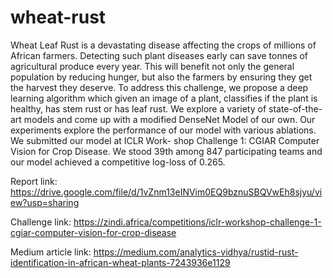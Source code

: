 # wheat-rust
Wheat Leaf Rust is a devastating disease affecting the crops of millions of African farmers. Detecting such plant diseases early can save tonnes of agricultural produce every year. This will benefit not only the general population by reducing hunger, but also the farmers by ensuring they get the harvest they deserve. To address this challenge, we propose a deep learning algorithm which given an image of a plant, classifies if the plant is healthy, has stem rust or has leaf rust. We explore a variety of state-of-the-art models and come up with a modified DenseNet Model of our own. Our experiments explore the performance of our model with various ablations. We submitted our model at ICLR Work- shop Challenge 1: CGIAR Computer Vision for Crop Disease. We stood 39th among 847 participating teams and our model achieved a competitive log-loss of 0.265.

Report link: https://drive.google.com/file/d/1vZnm13eINVim0EQ9bznuSBQVwEh8sjyu/view?usp=sharing

Challenge link: https://zindi.africa/competitions/iclr-workshop-challenge-1-cgiar-computer-vision-for-crop-disease

Medium article link: https://medium.com/analytics-vidhya/rustid-rust-identification-in-african-wheat-plants-7243936e1129

